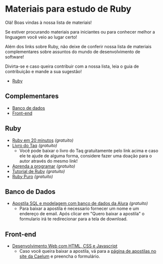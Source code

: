 # Materiais para estudo de Ruby

Olá! Boas vindas à nossa lista de materiais!

Se estiver procurando materiais para iniciantes ou para conhecer melhor a linguagem você veio ao lugar certo! 

Além dos links sobre Ruby, não deixe de conferir nossa lista de materiais complementares sobre assuntos do mundo de desenvolvimento de software!

Divirta-se e caso queira contribuir com a nossa lista, leia o guia de contribuição e mande a sua sugestão!

- [Ruby](#ruby)

## Complementares

- [Banco de dados](#banco-de-dados)
- [Front-end](#front-end)

## Ruby

- [Ruby em 20 minutos](https://www.ruby-lang.org/pt/documentation/quickstart/) _(gratuito)_
- [Livro do Taq](http://eustaquiorangel.com/livro-ruby) _(gratuito)_
  - Você pode baixar o livro do Taq gratuitamente pelo link acima e caso ele te ajude de alguma forma, considere fazer uma doação para o autor através do mesmo link!
- [Aprenda a programar](https://www.jmonteiro.com/aprendaaprogramar/) _(gratuito)_
- [Tutorial de Ruby](http://guru-sp.github.io/tutorial_ruby/) _(gratuito)_
- [Ruby Puro](https://onebitcode.com/course/ruby-puro/) _(gratuito)_

## Banco de Dados

- [Apostila SQL e modelagem com banco de dados da Alura](https://www.alura.com.br/apostilas) _(gratuito)_
  - Para baixar a apostila é necessario fornecer um nome e um endereço de email. Após clicar em "Quero baixar a apostila" o formulario irá te redirecionar para a tela de download.

## Front-end
- [Desenvolvimento Web com HTML, CSS e Javascript](https://www.caelum.com.br/apostila-html-css-javascript)
  - Caso você queira baixar a apostila, vá para a [página de apostilas no site da Caelum](https://www.caelum.com.br/apostilas) e preencha o formulário.
